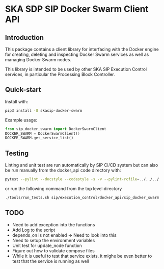 # SKA SDP SIP Docker Swarm Client API

## Introduction

This package contains a client library for interfacing with the Docker engine
for creating, deleting and inspecting Docker Swarm services as well as 
managing Docker Swarm nodes.

This library is intended to be used by other SKA SIP Execution Control
services, in particular the Processing Block Controller.

## Quick-start

Install with:

```bash
pip3 install -U skasip-docker-swarm
```

Example usage:

```python
from sip_docker_swarm import DockerSwarmClient
DOCKER_SWARM = DockerSwarmClient()
DOCKER_SWARM.get_service_list()
```

## Testing

Linting and unit test are run automatically by SIP CI/CD system but can also be 
run manually from the docker_api code directory with:

```bash
pytest --pylint --docstyle --codestyle -s -v --pylint-rcfile=../../../.pylintrc .
```

or run the following command from the top level directory

```bash
./tools/run_tests.sh sip/execution_control/docker_api/sip_docker_swarm    
```


## TODO

* Need to add exception into the functions
* Add Log to the script
* depends_on is not enabled -> Need to look into this
* Need to setup the environment variables
* Unit test for update_node function
* Figure out how to validate compose files
* While it is useful to test that service exists, it mighe be even better to test
that the service is running as well
